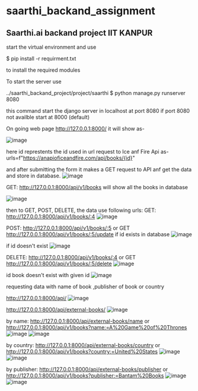 # saarthi_backand_assignment



## Saarthi.ai backand project IIT KANPUR

start the virtual environment and use

$ pip install -r requirment.txt

to install the required modules

To start the server use

../saarthi_backand_project/project/saarthi $ python manage.py runserver 8080

this command start the django server in localhost at port 8080
if port 8080 not availble start at 8000 (default)

On going web page  http://127.0.0.1:8000/
it will show as-

![image](https://user-images.githubusercontent.com/69075767/143603449-8798be39-0dc6-4149-be6c-ac6348de824f.png)

here id represtents the id used in url request to Ice anf Fire Api as-
urls=f"https://anapioficeandfire.com/api/books/{id}"

and after submitting the form it makes a GET request to API anf get the data and store in database.
![image](https://user-images.githubusercontent.com/69075767/143486195-5f496846-7ec6-47da-a852-419d74a64d88.png)


GET: http://127.0.0.1:8000/api/v1/books
will show all the books in database

![image](https://user-images.githubusercontent.com/69075767/143604043-76ea119c-1a8d-4d90-995e-4bea38b2dac4.png)


then to GET, POST, DELETE, the data use following urls:
GET: http://127.0.0.1:8000/api/v1/books/:4 
![image](https://user-images.githubusercontent.com/69075767/143603659-a4e68f3b-8acd-4674-b5cb-85428e5acfe6.png)

POST: http://127.0.0.1:8000/api/v1/books/:5 or GET http://127.0.0.1:8000/api/v1/books/:5/update
if id exists in database
![image](https://user-images.githubusercontent.com/69075767/143604121-7c2c0c69-7d04-4f58-bb0f-b19cd9fc8210.png)

if id doesn't exist
![image](https://user-images.githubusercontent.com/69075767/143604270-ad4346bd-0a2b-4eae-a794-9083f229d914.png)



DELETE: http://127.0.0.1:8000/api/v1/books/:4 or GET http://127.0.0.1:8000/api/v1/books/:5/delete
![image](https://user-images.githubusercontent.com/69075767/143603855-dd99526e-32c9-4641-9c79-7c4a9105e1e1.png)

id book doesn't exist with given id
![image](https://user-images.githubusercontent.com/69075767/143604455-607c9a5f-067f-4151-a7a0-ce7df530cb69.png)


requesting data with name of book ,publisher of book or country 

http://127.0.0.1:8000/api/
![image](https://user-images.githubusercontent.com/69075767/143605100-66faff22-79a9-450e-b3bc-136a8cda7a61.png)

http://127.0.0.1:8000/api/external-books/
![image](https://user-images.githubusercontent.com/69075767/143605155-754582af-a2ce-4d5d-bcb5-90d3c8fcf354.png)

by name:
http://127.0.0.1:8000/api/external-books/name  or http://127.0.0.1:8000/api/v1/books?name:=A%20Game%20of%20Thrones
![image](https://user-images.githubusercontent.com/69075767/143605233-dfe9889d-dc96-44a4-86dd-68cd2eb9f68f.png)
![image](https://user-images.githubusercontent.com/69075767/143605279-f5cb485f-86de-45ce-97b2-ff47d63f4178.png)

by country:
http://127.0.0.1:8000/api/external-books/country or http://127.0.0.1:8000/api/v1/books?country:=United%20States
![image](https://user-images.githubusercontent.com/69075767/143605387-28c0d4d1-b3bb-45c1-99d5-5752360d8775.png)
![image](https://user-images.githubusercontent.com/69075767/143605427-53559f35-8496-44a9-98c6-0809b1cce8e4.png)

by publisher:
http://127.0.0.1:8000/api/external-books/publisher or http://127.0.0.1:8000/api/v1/books?publisher:=Bantam%20Books
![image](https://user-images.githubusercontent.com/69075767/143605490-9576f654-dfc1-41f4-877b-26f0f42d8ba6.png)
![image](https://user-images.githubusercontent.com/69075767/143605553-b0e65afc-8ce8-46ce-ac15-64c87e85d0c9.png)






